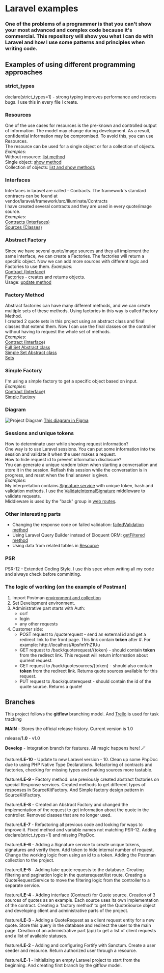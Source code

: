 # Laravel examples #
### One of the problems of a programmer is that you can't show your most advanced and complex code because it's commercial. This repository will show you what I can do with Laravel and how I use some patterns and principles when writing code. ###

## Examples of using different programming approaches ##

### strict_types ###
declare(strict_types=1) - strong typing improves performance and reduces bugs. I use this in every file I create.

### Resources ###  
One of the use cases for resources is the pre-known and controlled output of information. The model may change during development. As a result, confidential information may be compromised. To avoid this, you can use Resources.  
The resource can be used for a single object or for a collection of objects.  
*Examples:*  
Without rosource: [list method](app/Http/Controllers/QuoteRequestController.php)  
Single object: [show method](app/Http/Controllers/QuoteRequestController.php)  
Collection of objects: [list and show methods](app/Http/Controllers/QuoteSourceController.php)  


### Interfaces ###  
Interfaces in laravel are called - Contracts. The framework's standard contracrs can be found at vendor/laravel/framework/src/Illuminate/Contracts  
I have created several contracts and they are used in every quote/image source.  
*Examples:*  
[Contracts (Interfaces)](app/Contracts)  
[Sources (Classes)](app/Services/Sources)

### Abstract Factory ###
Since we have several quote/image sources and they all implement the same interface, we can create a Factories. The factories will return a specific object. 
Now we can add more sources with different logic and Factories to use them.
*Examples:*  
[Contract (Interface)](app/Contracts/SourceFactoryContract.php)  
[Factories](app/Factories) - creates and returns objects.  
Usage: [update method](app/Http/Controllers/QuoteRequestController.php)  

### Factory Method ###
Abstract factories can have many different methods, and we can create multiple sets of these methods. Using factories in this way is called Factory Method.  
I created 2 quote sets in this project using an abstract class and final classes that extend them. Now I can use the final classes on the controller without having to request the whole set of methods.  
*Examples:*  
[Contract (Interface)](app/Contracts/QuoteResponseContract.php)  
[Full Set Abstract class](app/Services/Responses/Full/FullQuote.php)  
[Simple Set Abstract class](app/Services/Responses/Single/SingleQuote.php)  
[Sets](app/Services/Responses/)  

### Simple Factory ###
I'm using a simple factory to get a specific object based on input.  
*Examples:*  
[Contract (Interface)](app/Contracts/SourceKitFactoryContract.php)  
[Simple Factory](app/Factories/SourceKitFactory.php)  

### Diagram ###
![Project Diagram](documentation/img/ProjectDiagram.png)
[This diagram in Figma](https://www.figma.com/file/Y5zck9Dn8luq3QGimqzf7b/Laravel-Examples?node-id=45%3A266&t=df6FGK6lEJIuh7nO-1)

### Sessions and unique tokens ###
How to determinate user while showing request information?  
One way is to use Laravel sessions. You can put some information into the session and validate it when the user makes a request.  
How to hide request id to prevent information disclosure?  
You can generate a unique random token when starting a conversation and store it in the session. Reflash this session while the conversation is in progress, and reset when the final answer is given.  
*Examples:*  
My interpretation contains [Signature service](app/Services/Signature.php) with unique token, hash and validation methods. I use the [ValidateInternalSignature](app/Http/Middleware/ValidateInternalSignature.php) middleware to validate requests.  
Middleware is used by the "back" group in [web routes](routes/web.php).  

### Other interesting parts ###
- Changing the response code on failed validation: [failedValidation method](app/Http/Requests/StoreQuoteRequestRequest.php)  
- Using Laravel Query Builder instead of Eloquent ORM: [getFiltered method](app/Services/QuoteRequestService.php)  
- Using data from related tables in [Resource](app/Http/Resources/ListQuoteRequestResource.php)  

### PSR ###
PSR-12 - Extended Coding Style. I use this spec when writing all my code and always check before committing.

### The logic of working (on the example of Postman) ###
1. Import Postman [environment and collection](documentation/postman)
2. Set Development environment.
3. Administrative part starts with Auth:
    - csrf
    - login
    - any other requests
4. Customer side:
    - POST request to /quoterequest - send an external id and get a redirect link to the front page. This link contain **token** after #. For example: http://localhost/#psfmYhZ1Uu
    - GET request to /back/quoterequest/{token} - should contain **token** from the redirect link. This request will return information about qurrent request.
    - GET request to /back/quotesources/{token} - should also contain **token** from the redirect link. Returns quote sources available for this request.
    - PUT request to /back/quoterequest - should contain the id of the quote source. Returns a quote!

## Branches ##
This project follows the **gitflow** branching model. And [Trello](https://trello.com/b/59M7MZHU/laravel-examples) is used for task tracking

**MAIN** - Stores the official release history. Current version is 1.0

release/**1.0** - v1.0

**Develop** - Integration branch for features. All magic happens here! 🪄

feature/**LE-10** - Update to new Laravel version - 10. Clean up some PhpDoc due to using PHP Native Type Declarations. Refactoring of contracts and factories, checking for missing types and making sources more tastable.

feature/**LE-9** - Factory method: use previously created abstract factories on special Response services. Created methods to get different types of responses in SourceKitFactory. And Simple factory design pattern in SourceKitFactory.  

feature/**LE-8** - Created an Abstract Factory and changed the implementation of the request to get information about the quote in the controller. Removed classes that are no longer used.  

feature/**LE-7** - Refactoring all previous code and looking for ways to improve it. Fixed method and variable names not matching PSR-12. Adding declare(strict_types=1) and missing PhpDoc.

feature/**LE-6** - Adding a Signature service to create unique tokens, signatures and verify them. Add token to hide internal number of request. Change the working logic from using an id to a token. Adding the Postman collection to the project.

feature/**LE-5** - Adding fake quote requests to the database. Creating filtering and pagination logic in the quoterequest/list route. Creating a QuoteRequestService to move the filtering logic from the controller to a separate service.

feature/**LE-4** - Adding interface (Contract) for Quote source. Creation of 3 sources of quotes as an example. Each source uses its own implementation of the contract. Creating a 'factory method' to get the QuoteSource object and developing client and administrative parts of the project.

feature/**LE-3** - Adding a QuoteRequest as a client request entity for a new quote. Store this query in the database and redirect the user to the main page. Creation of an administrative part (api) to get a list of client requests and a list of available statuses.

feature/**LE-2** - Adding and configuring Fortify with Sanctum. Create a user seeder and resource. Return authorized user through a resource.

feature/**LE-1** - Initializing an empty Laravel project to start from the beginning. And creating first branch by the gitflow model.
